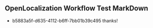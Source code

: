 ## OpenLocalization Workflow Test MarkDown
* b5883a5f-d635-4112-b6ff-7bb01b39c495 
thanks!<!--HONumber=Mar16_HO4-->
